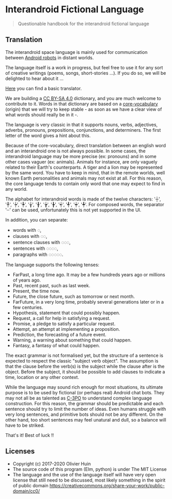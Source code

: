 # Interandroid Fictional Language

> Questionable handbook for the interandroid fictional language

## Translation

The interandroid space language is mainly used for communication between [Android robots](https://en.wikipedia.org/wiki/Android_(robot)) in distant worlds.

The language itself is a work in progress, but feel free to use it for any sort of creative writings (poems, songs, short-stories ...). If you do so, we will be delighted to hear about it ...

[Here](https://barking-up-the-binary-tree.github.io/interandroid-fictional-language/) you can find a basic translator.

We are building a [CC BY-SA 4.0](https://creativecommons.org/licenses/by-sa/4.0/) dictionary, and you are much welcome to contribute to it. Words in that dictionary are based on a [core-vocabulary](data/en/core-vocabulary.iandroid.txt) (origin) that we will try to keep stable - as soon as we have a clear view of what words should really be in it -.

The language is very classic in that it supports nouns, verbs, adjectives, adverbs, pronouns, prepositions, conjunctions, and determiners. The first letter of the word gives a hint about this.

Because of the core-vocabulary, direct translation between an english word and an interandroid one is not always possible. In some cases, the interandroid language may be more precise (ex: pronouns) and in some other cases vaguer (ex: animals). Animals for instance, are only vaguely related to their Earth's counterparts. A tiger and a lion may be represented by the same word. You have to keep in mind, that in the remote worlds, well known Earth personalities and animals may not exist at all. For this reason, the core language tends to contain only word that one may expect to find in any world.

The alphabet for interandroid words is made of the twelve characters: '┼', '╀', '┾', '╄', '╁', '╂', '╆', '╊', '┽', '╃', '┿', '╇'. For composed words, the separator '┄' can be used, unfortunately this is not yet supported in the UI.

In addition, you can separate:
* words with ◌,
* clauses with ◌◌,
* sentence clauses with ◌◌◌,
* sentences with ◌◌◌◌,
* paragraphs with ◌◌◌◌◌.

The language supports the following tenses:
* FarPast, a long time ago. It may be a few hundreds years ago or millions of years ago.
* Past, recent past, such as last week.
* Present, the time now.
* Future, the close future, such as tomorrow or next month.
* FarFuture, in a very long time, probably several generations later or in a few centuries.
* Hypothesis, statement that could possibly happen.
* Request, a call for help in satisfying a request.
* Promise, a pledge to satisfy a particular request.
* Attempt, an attempt at implementing a proposition.
* Prediction, the forecasting of a future event.
* Warning, a warning about something that could happen.
* Fantasy, a fantasy of what could happen.

The exact grammar is not formalised yet, but the structure of a sentence is expected to respect the classic "subject verb object".
The assumption is that the clause before the verb(s) is the subject while the clause after is the object. Before the subject, it should be possible to add clauses to indicate a time, location or any other context.

While the language may sound rich enough for most situations, its ultimate purpose is to be used by fictional (or perhaps real) Android chat bots. They may not all be as talented as [C-3PO](https://en.wikipedia.org/wiki/C-3PO) to understand complex language construction. For this reason, the grammar should be predictable and each sentence should try to limit the number of ideas. Even humans struggle with very long sentences, and primitive bots should not be any different. On the other hand, too short sentences may feel unatural and dull, so a balance will have to be striked.

That's it! Best of luck !!

## Licenses

* Copyright (c) 2017-2020 Olivier Huin
* The source code of this program (Elm, python) is under The MIT License
* The language and the use of the language itself will have very open license that still need to be discussed, most likely something in the spirit of public domain https://creativecommons.org/share-your-work/public-domain/cc0/
